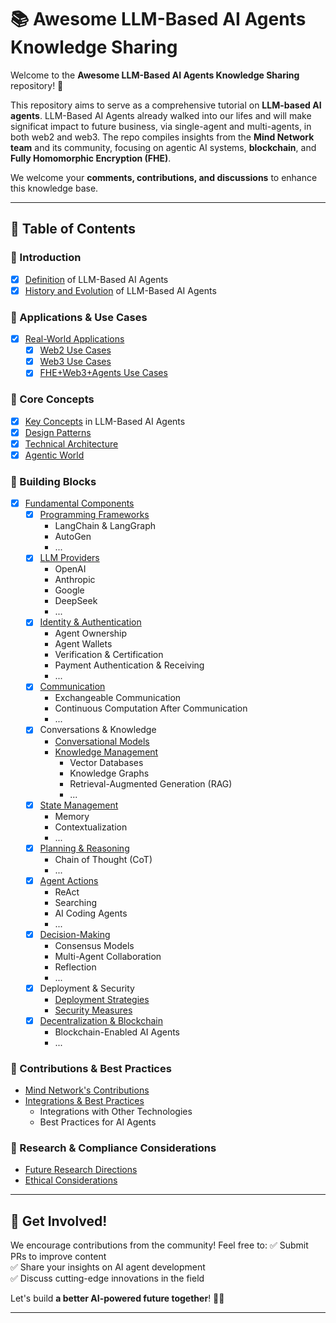 # 📚 Awesome LLM-Based AI Agents Knowledge Sharing

Welcome to the **Awesome LLM-Based AI Agents Knowledge Sharing** repository! 🚀  

This repository aims to serve as a comprehensive tutorial on **LLM-based AI agents**. LLM-Based AI Agents already walked into our lifes and will make significat impact to future business, via single-agent and multi-agents, in both web2 and web3. 
The repo compiles insights from the **Mind Network team** and its community, focusing on agentic AI systems, **blockchain**, and **Fully Homomorphic Encryption (FHE)**.  

We welcome your **comments, contributions, and discussions** to enhance this knowledge base.  

---

## 📖 Table of Contents

### 🔹 Introduction
- [x] [Definition](/1-definition.md) of LLM-Based AI Agents
- [x] [History and Evolution](/2-history.md) of LLM-Based AI Agents

### 🔹 Applications & Use Cases
- [x] [Real-World Applications](/3-applications-and-use-cases.md)
    - [x] [Web2 Use Cases](/3-1-web2-use-cases.md)
    - [x] [Web3 Use Cases](/3-2-web3-use-cases.md)
    - [x] [FHE+Web3+Agents Use Cases](/3-2-web3-use-cases.md)

### 🔹 Core Concepts
- [x] [Key Concepts](/4-concept.md) in LLM-Based AI Agents
- [x] [Design Patterns](/5-design-patterns.md)
- [x] [Technical Architecture](/6-architecture.md)
- [x] [Agentic World](/7-agentic-world.md)

### 🔹 Building Blocks
- [x] [Fundamental Components](/8-building-block.md)
    - [x] [Programming Frameworks](/8-1-framework.md)
        - LangChain & LangGraph
        - AutoGen
        - ...
    - [x] [LLM Providers](/8-2-llms-providers.md)
        - OpenAI
        - Anthropic
        - Google
        - DeepSeek
        - ...
    - [x] [Identity & Authentication](/8-3-identity.md)
        - Agent Ownership
        - Agent Wallets
        - Verification & Certification
        - Payment Authentication & Receiving
        - ...
    - [x] [Communication](/8-4-communication.md)
        - Exchangeable Communication
        - Continuous Computation After Communication
        - ...
    - [x] Conversations & Knowledge
        - [Conversational Models](/8-5-conversation.md)
        - [Knowledge Management](/8-6-knowledge.md)
            - Vector Databases
            - Knowledge Graphs
            - Retrieval-Augmented Generation (RAG)
            - ...
    - [x] [State Management](/8-7-state.md)
        - Memory 
        - Contextualization
        - ...
    - [x] [Planning & Reasoning](/8-8-planning.md) 
        - Chain of Thought (CoT)
        - ...
    - [x] [Agent Actions](/8-9-actions.md)
        - ReAct
        - Searching
        - AI Coding Agents
        - ...
    - [x] [Decision-Making](/8-10-decisioning.md)
        - Consensus Models
        - Multi-Agent Collaboration
        - Reflection
        - ...
    - [x] Deployment & Security
        - [Deployment Strategies](/8-11-deployment.md)
        - [Security Measures](/8-12-security.md)
    - [x] [Decentralization & Blockchain](/8-12-decentralization.md)
        - Blockchain-Enabled AI Agents
        - ...

### 🔹 Contributions & Best Practices
- [Mind Network's Contributions](/9-mind-network.md)
- [Integrations & Best Practices](/10-integrations-and-best-practices.md)
    - Integrations with Other Technologies
    - Best Practices for AI Agents

### 🔹 Research & Compliance Considerations
- [Future Research Directions](/11-research-directions.md)
- [Ethical Considerations](/12-1-ethic.md)

---

## 🚀 Get Involved!
We encourage contributions from the community! Feel free to:
✅ Submit PRs to improve content  
✅ Share your insights on AI agent development  
✅ Discuss cutting-edge innovations in the field  

Let's build **a better AI-powered future together**! 🤖✨  

---
